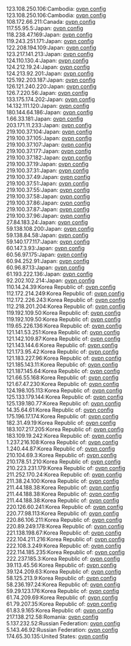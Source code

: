 123.108.250.106:Cambodia: [ovpn config](vpn/123_108_250_106.ovpn)  
123.108.250.106:Cambodia: [ovpn config](vpn/123_108_250_106.ovpn)  
108.172.66.211:Canada: [ovpn config](vpn/108_172_66_211.ovpn)  
117.55.95.5:Japan: [ovpn config](vpn/117_55_95_5.ovpn)  
118.238.47.169:Japan: [ovpn config](vpn/118_238_47_169.ovpn)  
119.243.251.171:Japan: [ovpn config](vpn/119_243_251_171.ovpn)  
122.208.194.109:Japan: [ovpn config](vpn/122_208_194_109.ovpn)  
123.217.141.213:Japan: [ovpn config](vpn/123_217_141_213.ovpn)  
124.110.130.4:Japan: [ovpn config](vpn/124_110_130_4.ovpn)  
124.212.19.24:Japan: [ovpn config](vpn/124_212_19_24.ovpn)  
124.213.92.201:Japan: [ovpn config](vpn/124_213_92_201.ovpn)  
125.192.203.187:Japan: [ovpn config](vpn/125_192_203_187.ovpn)  
126.121.240.220:Japan: [ovpn config](vpn/126_121_240_220.ovpn)  
126.7.220.56:Japan: [ovpn config](vpn/126_7_220_56.ovpn)  
133.175.174.202:Japan: [ovpn config](vpn/133_175_174_202.ovpn)  
14.132.111.120:Japan: [ovpn config](vpn/14_132_111_120.ovpn)  
180.144.64.186:Japan: [ovpn config](vpn/180_144_64_186.ovpn)  
1.66.33.181:Japan: [ovpn config](vpn/1_66_33_181.ovpn)  
203.171.11.233:Japan: [ovpn config](vpn/203_171_11_233.ovpn)  
219.100.37.104:Japan: [ovpn config](vpn/219_100_37_104.ovpn)  
219.100.37.105:Japan: [ovpn config](vpn/219_100_37_105.ovpn)  
219.100.37.107:Japan: [ovpn config](vpn/219_100_37_107.ovpn)  
219.100.37.177:Japan: [ovpn config](vpn/219_100_37_177.ovpn)  
219.100.37.182:Japan: [ovpn config](vpn/219_100_37_182.ovpn)  
219.100.37.19:Japan: [ovpn config](vpn/219_100_37_19.ovpn)  
219.100.37.31:Japan: [ovpn config](vpn/219_100_37_31.ovpn)  
219.100.37.49:Japan: [ovpn config](vpn/219_100_37_49.ovpn)  
219.100.37.51:Japan: [ovpn config](vpn/219_100_37_51.ovpn)  
219.100.37.55:Japan: [ovpn config](vpn/219_100_37_55.ovpn)  
219.100.37.58:Japan: [ovpn config](vpn/219_100_37_58.ovpn)  
219.100.37.86:Japan: [ovpn config](vpn/219_100_37_86.ovpn)  
219.100.37.87:Japan: [ovpn config](vpn/219_100_37_87.ovpn)  
219.100.37.96:Japan: [ovpn config](vpn/219_100_37_96.ovpn)  
27.84.183.24:Japan: [ovpn config](vpn/27_84_183_24.ovpn)  
59.138.108.200:Japan: [ovpn config](vpn/59_138_108_200.ovpn)  
59.138.84.58:Japan: [ovpn config](vpn/59_138_84_58.ovpn)  
59.140.177.117:Japan: [ovpn config](vpn/59_140_177_117.ovpn)  
60.147.3.93:Japan: [ovpn config](vpn/60_147_3_93.ovpn)  
60.56.97.175:Japan: [ovpn config](vpn/60_56_97_175.ovpn)  
60.94.252.91:Japan: [ovpn config](vpn/60_94_252_91.ovpn)  
60.96.87.13:Japan: [ovpn config](vpn/60_96_87_13.ovpn)  
61.193.222.136:Japan: [ovpn config](vpn/61_193_222_136.ovpn)  
92.202.102.214:Japan: [ovpn config](vpn/92_202_102_214.ovpn)  
110.14.24.39:Korea Republic of: [ovpn config](vpn/110_14_24_39.ovpn)  
112.172.214.249:Korea Republic of: [ovpn config](vpn/112_172_214_249.ovpn)  
112.172.226.243:Korea Republic of: [ovpn config](vpn/112_172_226_243.ovpn)  
112.218.201.204:Korea Republic of: [ovpn config](vpn/112_218_201_204.ovpn)  
119.192.109.50:Korea Republic of: [ovpn config](vpn/119_192_109_50.ovpn)  
119.192.109.50:Korea Republic of: [ovpn config](vpn/119_192_109_50.ovpn)  
119.65.226.136:Korea Republic of: [ovpn config](vpn/119_65_226_136.ovpn)  
121.141.53.251:Korea Republic of: [ovpn config](vpn/121_141_53_251.ovpn)  
121.142.109.87:Korea Republic of: [ovpn config](vpn/121_142_109_87.ovpn)  
121.143.144.6:Korea Republic of: [ovpn config](vpn/121_143_144_6.ovpn)  
121.173.95.42:Korea Republic of: [ovpn config](vpn/121_173_95_42.ovpn)  
121.183.227.96:Korea Republic of: [ovpn config](vpn/121_183_227_96.ovpn)  
121.185.143.11:Korea Republic of: [ovpn config](vpn/121_185_143_11.ovpn)  
121.187.145.64:Korea Republic of: [ovpn config](vpn/121_187_145_64.ovpn)  
121.66.55.168:Korea Republic of: [ovpn config](vpn/121_66_55_168.ovpn)  
121.67.47.230:Korea Republic of: [ovpn config](vpn/121_67_47_230.ovpn)  
124.198.105.113:Korea Republic of: [ovpn config](vpn/124_198_105_113.ovpn)  
125.133.179.144:Korea Republic of: [ovpn config](vpn/125_133_179_144.ovpn)  
125.139.180.77:Korea Republic of: [ovpn config](vpn/125_139_180_77.ovpn)  
14.35.64.61:Korea Republic of: [ovpn config](vpn/14_35_64_61.ovpn)  
175.196.17.174:Korea Republic of: [ovpn config](vpn/175_196_17_174.ovpn)  
182.31.49.19:Korea Republic of: [ovpn config](vpn/182_31_49_19.ovpn)  
183.107.217.205:Korea Republic of: [ovpn config](vpn/183_107_217_205.ovpn)  
183.109.19.242:Korea Republic of: [ovpn config](vpn/183_109_19_242.ovpn)  
1.237.216.108:Korea Republic of: [ovpn config](vpn/1_237_216_108.ovpn)  
1.240.44.87:Korea Republic of: [ovpn config](vpn/1_240_44_87.ovpn)  
210.104.69.3:Korea Republic of: [ovpn config](vpn/210_104_69_3.ovpn)  
210.178.51.210:Korea Republic of: [ovpn config](vpn/210_178_51_210.ovpn)  
210.223.231.179:Korea Republic of: [ovpn config](vpn/210_223_231_179.ovpn)  
211.252.170.24:Korea Republic of: [ovpn config](vpn/211_252_170_24.ovpn)  
211.38.24.100:Korea Republic of: [ovpn config](vpn/211_38_24_100.ovpn)  
211.44.188.38:Korea Republic of: [ovpn config](vpn/211_44_188_38.ovpn)  
211.44.188.38:Korea Republic of: [ovpn config](vpn/211_44_188_38.ovpn)  
211.44.188.38:Korea Republic of: [ovpn config](vpn/211_44_188_38.ovpn)  
220.126.60.241:Korea Republic of: [ovpn config](vpn/220_126_60_241.ovpn)  
220.77.98.113:Korea Republic of: [ovpn config](vpn/220_77_98_113.ovpn)  
220.86.106.211:Korea Republic of: [ovpn config](vpn/220_86_106_211.ovpn)  
220.89.249.178:Korea Republic of: [ovpn config](vpn/220_89_249_178.ovpn)  
221.138.198.67:Korea Republic of: [ovpn config](vpn/221_138_198_67.ovpn)  
222.104.211.216:Korea Republic of: [ovpn config](vpn/222_104_211_216.ovpn)  
222.108.3.249:Korea Republic of: [ovpn config](vpn/222_108_3_249.ovpn)  
222.114.185.235:Korea Republic of: [ovpn config](vpn/222_114_185_235.ovpn)  
222.237.185.3:Korea Republic of: [ovpn config](vpn/222_237_185_3.ovpn)  
39.113.45.56:Korea Republic of: [ovpn config](vpn/39_113_45_56.ovpn)  
39.124.209.63:Korea Republic of: [ovpn config](vpn/39_124_209_63.ovpn)  
58.125.213.9:Korea Republic of: [ovpn config](vpn/58_125_213_9.ovpn)  
58.236.197.24:Korea Republic of: [ovpn config](vpn/58_236_197_24.ovpn)  
59.29.123.176:Korea Republic of: [ovpn config](vpn/59_29_123_176.ovpn)  
61.74.209.69:Korea Republic of: [ovpn config](vpn/61_74_209_69.ovpn)  
61.79.207.35:Korea Republic of: [ovpn config](vpn/61_79_207_35.ovpn)  
61.83.9.165:Korea Republic of: [ovpn config](vpn/61_83_9_165.ovpn)  
217.138.212.58:Romania: [ovpn config](vpn/217_138_212_58.ovpn)  
5.137.232.52:Russian Federation: [ovpn config](vpn/5_137_232_52.ovpn)  
5.143.46.92:Russian Federation: [ovpn config](vpn/5_143_46_92.ovpn)  
174.65.30.135:United States: [ovpn config](vpn/174_65_30_135.ovpn)  
